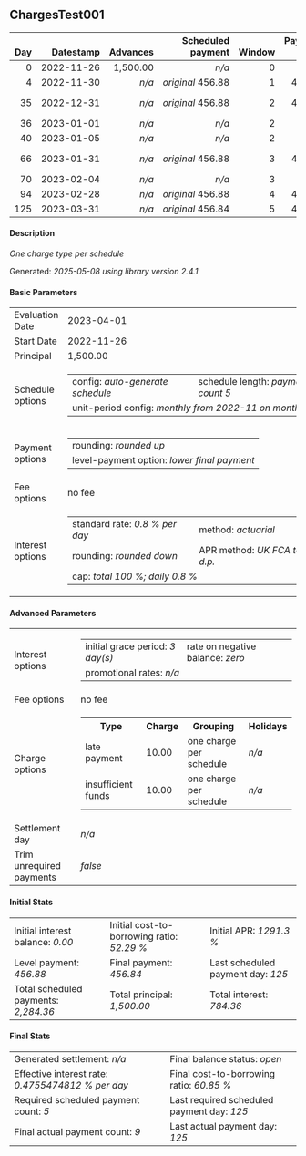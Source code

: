 <h2>ChargesTest001</h2>
<table>
    <thead style="vertical-align: bottom;">
        <th class="ci00" style="text-align: right;">Day</th>
        <th class="ci01" style="text-align: right;">Datestamp</th>
        <th class="ci02" style="text-align: right;">Advances</th>
        <th class="ci03" style="text-align: right;">Scheduled payment</th>
        <th class="ci04" style="text-align: right;">Window</th>
        <th class="ci05" style="text-align: right;">Payment due</th>
        <th class="ci06" style="text-align: right;">Actual payments</th>
        <th class="ci07" style="text-align: right;">Net effect</th>
        <th class="ci08" style="text-align: right;">Payment status</th>
        <th class="ci09" style="text-align: right;">Balance status</th>
        <th class="ci10" style="text-align: right;">New charges</th>
        <th class="ci11" style="text-align: right;">Charges portion</th>
        <th class="ci12" style="text-align: right;">Actuarial interest</th>
        <th class="ci13" style="text-align: right;">New interest</th>
        <th class="ci14" style="text-align: right;">Interest portion</th>
        <th class="ci15" style="text-align: right;">Principal portion</th>
        <th class="ci16" style="text-align: right;">Charges balance</th>
        <th class="ci17" style="text-align: right;">Interest balance</th>
        <th class="ci18" style="text-align: right;">Principal balance</th>
    </thead>
    <tr style="text-align: right;">
        <td class="ci00">0</td>
        <td class="ci01" style="white-space: nowrap;">2022-11-26</td>
        <td class="ci02">1,500.00</td>
        <td class="ci03" style="white-space: nowrap;"><i>n/a<i></td>
        <td class="ci04">0</td>
        <td class="ci05">0.00</td>
        <td class="ci06"><i>n/a</i></td>
        <td class="ci07">0.00</td>
        <td class="ci08"><i>none&nbsp;scheduled</i></td>
        <td class="ci09">open</td>
        <td class="ci10"><i>n/a</i></td>
        <td class="ci11">0.00</td>
        <td class="ci12">0.0000</td>
        <td class="ci13">0.0000</td>
        <td class="ci14">0.00</td>
        <td class="ci15">0.00</td>
        <td class="ci16">0.00</td>
        <td class="ci17">0.0000</td>
        <td class="ci18">1,500.00</td>
    </tr>
    <tr style="text-align: right;">
        <td class="ci00">4</td>
        <td class="ci01" style="white-space: nowrap;">2022-11-30</td>
        <td class="ci02"><i>n/a</i></td>
        <td class="ci03" style="white-space: nowrap;"><i>original</i> 456.88</td>
        <td class="ci04">1</td>
        <td class="ci05">456.88</td>
        <td class="ci06"><i>confirmed</i>&nbsp;456.88</td>
        <td class="ci07">456.88</td>
        <td class="ci08"><i>payment&nbsp;made</i></td>
        <td class="ci09">open</td>
        <td class="ci10"><i>n/a</i></td>
        <td class="ci11">0.00</td>
        <td class="ci12">48.0000</td>
        <td class="ci13">48.0000</td>
        <td class="ci14">48.00</td>
        <td class="ci15">408.88</td>
        <td class="ci16">0.00</td>
        <td class="ci17">0.0000</td>
        <td class="ci18">1,091.12</td>
    </tr>
    <tr style="text-align: right;">
        <td class="ci00">35</td>
        <td class="ci01" style="white-space: nowrap;">2022-12-31</td>
        <td class="ci02"><i>n/a</i></td>
        <td class="ci03" style="white-space: nowrap;"><i>original</i> 456.88</td>
        <td class="ci04">2</td>
        <td class="ci05">456.88</td>
        <td class="ci06">456.88&nbsp;<i>failed&nbsp;(insufficient&nbsp;funds)</i></td>
        <td class="ci07">0.00</td>
        <td class="ci08"><i>paid&nbsp;later&nbsp;in&nbsp;full</i></td>
        <td class="ci09">open</td>
        <td class="ci10"><i>late&nbsp;payment</i>&nbsp;10.00<br/><i>insufficient&nbsp;funds</i>&nbsp;10.00</td>
        <td class="ci11">0.00</td>
        <td class="ci12">270.5978</td>
        <td class="ci13">270.5978</td>
        <td class="ci14">0.00</td>
        <td class="ci15">0.00</td>
        <td class="ci16">20.00</td>
        <td class="ci17">270.5978</td>
        <td class="ci18">1,091.12</td>
    </tr>
    <tr style="text-align: right;">
        <td class="ci00">36</td>
        <td class="ci01" style="white-space: nowrap;">2023-01-01</td>
        <td class="ci02"><i>n/a</i></td>
        <td class="ci03" style="white-space: nowrap;"><i>n/a<i></td>
        <td class="ci04">2</td>
        <td class="ci05">0.00</td>
        <td class="ci06">456.88&nbsp;<i>failed&nbsp;(insufficient&nbsp;funds)</i></td>
        <td class="ci07">0.00</td>
        <td class="ci08"><i>nothing&nbsp;due</i></td>
        <td class="ci09">open</td>
        <td class="ci10"><i>n/a</i></td>
        <td class="ci11">0.00</td>
        <td class="ci12">8.7290</td>
        <td class="ci13">8.7290</td>
        <td class="ci14">0.00</td>
        <td class="ci15">0.00</td>
        <td class="ci16">20.00</td>
        <td class="ci17">279.3267</td>
        <td class="ci18">1,091.12</td>
    </tr>
    <tr style="text-align: right;">
        <td class="ci00">40</td>
        <td class="ci01" style="white-space: nowrap;">2023-01-05</td>
        <td class="ci02"><i>n/a</i></td>
        <td class="ci03" style="white-space: nowrap;"><i>n/a<i></td>
        <td class="ci04">2</td>
        <td class="ci05">0.00</td>
        <td class="ci06"><i>confirmed</i>&nbsp;456.88</td>
        <td class="ci07">456.88</td>
        <td class="ci08"><i>extra&nbsp;payment</i></td>
        <td class="ci09">open</td>
        <td class="ci10"><i>n/a</i></td>
        <td class="ci11">20.00</td>
        <td class="ci12">34.9158</td>
        <td class="ci13">34.9158</td>
        <td class="ci14">314.24</td>
        <td class="ci15">122.64</td>
        <td class="ci16">0.00</td>
        <td class="ci17">0.0000</td>
        <td class="ci18">968.48</td>
    </tr>
    <tr style="text-align: right;">
        <td class="ci00">66</td>
        <td class="ci01" style="white-space: nowrap;">2023-01-31</td>
        <td class="ci02"><i>n/a</i></td>
        <td class="ci03" style="white-space: nowrap;"><i>original</i> 456.88</td>
        <td class="ci04">3</td>
        <td class="ci05">456.88</td>
        <td class="ci06">456.88&nbsp;<i>failed&nbsp;(insufficient&nbsp;funds)</i><br/>456.88&nbsp;<i>failed&nbsp;(insufficient&nbsp;funds)</i></td>
        <td class="ci07">0.00</td>
        <td class="ci08"><i>paid&nbsp;later&nbsp;owing</i>&nbsp;0.04</td>
        <td class="ci09">open</td>
        <td class="ci10"><i>n/a</i></td>
        <td class="ci11">0.00</td>
        <td class="ci12">201.4438</td>
        <td class="ci13">201.4438</td>
        <td class="ci14">0.00</td>
        <td class="ci15">0.00</td>
        <td class="ci16">0.00</td>
        <td class="ci17">201.4438</td>
        <td class="ci18">968.48</td>
    </tr>
    <tr style="text-align: right;">
        <td class="ci00">70</td>
        <td class="ci01" style="white-space: nowrap;">2023-02-04</td>
        <td class="ci02"><i>n/a</i></td>
        <td class="ci03" style="white-space: nowrap;"><i>n/a<i></td>
        <td class="ci04">3</td>
        <td class="ci05">0.00</td>
        <td class="ci06"><i>confirmed</i>&nbsp;456.84</td>
        <td class="ci07">456.84</td>
        <td class="ci08"><i>extra&nbsp;payment</i></td>
        <td class="ci09">open</td>
        <td class="ci10"><i>n/a</i></td>
        <td class="ci11">0.00</td>
        <td class="ci12">30.9914</td>
        <td class="ci13">30.9914</td>
        <td class="ci14">232.43</td>
        <td class="ci15">224.41</td>
        <td class="ci16">0.00</td>
        <td class="ci17">0.0000</td>
        <td class="ci18">744.07</td>
    </tr>
    <tr style="text-align: right;">
        <td class="ci00">94</td>
        <td class="ci01" style="white-space: nowrap;">2023-02-28</td>
        <td class="ci02"><i>n/a</i></td>
        <td class="ci03" style="white-space: nowrap;"><i>original</i> 456.88</td>
        <td class="ci04">4</td>
        <td class="ci05">456.88</td>
        <td class="ci06"><i>confirmed</i>&nbsp;456.88</td>
        <td class="ci07">456.88</td>
        <td class="ci08"><i>payment&nbsp;made</i></td>
        <td class="ci09">open</td>
        <td class="ci10"><i>n/a</i></td>
        <td class="ci11">0.00</td>
        <td class="ci12">142.8614</td>
        <td class="ci13">142.8614</td>
        <td class="ci14">142.86</td>
        <td class="ci15">314.02</td>
        <td class="ci16">0.00</td>
        <td class="ci17">0.0000</td>
        <td class="ci18">430.05</td>
    </tr>
    <tr style="text-align: right;">
        <td class="ci00">125</td>
        <td class="ci01" style="white-space: nowrap;">2023-03-31</td>
        <td class="ci02"><i>n/a</i></td>
        <td class="ci03" style="white-space: nowrap;"><i>original</i> 456.84</td>
        <td class="ci04">5</td>
        <td class="ci05">456.84</td>
        <td class="ci06"><i>confirmed</i>&nbsp;456.84</td>
        <td class="ci07">456.84</td>
        <td class="ci08"><i>payment&nbsp;made</i></td>
        <td class="ci09">open</td>
        <td class="ci10"><i>n/a</i></td>
        <td class="ci11">0.00</td>
        <td class="ci12">106.6524</td>
        <td class="ci13">106.6524</td>
        <td class="ci14">106.65</td>
        <td class="ci15">350.19</td>
        <td class="ci16">0.00</td>
        <td class="ci17">0.0000</td>
        <td class="ci18">79.86</td>
    </tr>
</table>
<h4>Description</h4>
<p><i>One charge type per schedule</i></p>
<p>Generated: <i>2025-05-08 using library version 2.4.1</i></p>
<h4>Basic Parameters</h4>
<table>
    <tr>
        <td>Evaluation Date</td>
        <td>2023-04-01</td>
    </tr>
    <tr>
        <td>Start Date</td>
        <td>2022-11-26</td>
    </tr>
    <tr>
        <td>Principal</td>
        <td>1,500.00</td>
    </tr>
    <tr>
        <td>Schedule options</td>
        <td>
            <table>
                <tr>
                    <td>config: <i>auto-generate schedule</i></td>
                    <td>schedule length: <i><i>payment count</i> 5</i></td>
                </tr>
                <tr>
                    <td colspan="2" style="white-space: nowrap;">unit-period config: <i>monthly from 2022-11 on month-end</i></td>
                </tr>
            </table>
        </td>
    </tr>
    <tr>
        <td>Payment options</td>
        <td>
            <table>
                <tr>
                    <td>rounding: <i>rounded up</i></td>
                </tr>
                <tr>
                    <td>level-payment option: <i>lower&nbsp;final&nbsp;payment</i></td>
                </tr>
            </table>
        </td>
    </tr>
    <tr>
        <td>Fee options</td>
        <td>no fee
        </td>
    </tr>
    <tr>
        <td>Interest options</td>
        <td>
            <table>
                <tr>
                    <td>standard rate: <i>0.8 % per day</i></td>
                    <td>method: <i>actuarial</i></td>
                </tr>
                <tr>
                    <td>rounding: <i>rounded down</i></td>
                    <td>APR method: <i>UK FCA to 1 d.p.</i></td>
                </tr>
                <tr>
                    <td colspan="2">cap: <i>total 100 %; daily 0.8 %</td>
                </tr>
            </table>
        </td>
    </tr>
</table>
<h4>Advanced Parameters</h4>
<table>
    <tr>
        <td>Interest options</td>
        <td>
            <table>
                <tr>
                    <td>initial grace period: <i>3 day(s)</i></td>
                    <td>rate on negative balance: <i>zero</i></td>
                </tr>
                <tr>
                    <td colspan="2">promotional rates: <i><i>n/a</i></i></td>
                </tr>
            </table>
        </td>
    </tr>
    <tr>
        <td>Fee options</td>
        <td>no fee
        </td>
    </tr>
    <tr>
        <td>Charge options</td>
        <td>
            <table>
                <tr>
                    <th>Type</th>
                    <th>Charge</th>
                    <th>Grouping</th>
                    <th>Holidays</th>
                </tr>
                <tr>
                    <td>late payment</td>
                    <td>10.00</td><td>one charge per schedule</td><td><i>n/a</i></td>
                </tr>
                <tr>
                    <td>insufficient funds</td>
                    <td>10.00</td><td>one charge per schedule</td><td><i>n/a</i></td>
                </tr>
            </table>
        </td>
    </tr>
    <tr>
        <td>Settlement day</td><td><i><i>n/a</i></i></td>
    </tr>
    <tr>
        <td>Trim unrequired payments</td><td><i>false</i></td>
    </tr>
</table>
<h4>Initial Stats</h4>
<table>
    <tr>
        <td>Initial interest balance: <i>0.00</i></td>
        <td>Initial cost-to-borrowing ratio: <i>52.29 %</i></td>
        <td>Initial APR: <i>1291.3 %</i></td>
    </tr>
    <tr>
        <td>Level payment: <i>456.88</i></td>
        <td>Final payment: <i>456.84</i></td>
        <td>Last scheduled payment day: <i>125</i></td>
    </tr>
    <tr>
        <td>Total scheduled payments: <i>2,284.36</i></td>
        <td>Total principal: <i>1,500.00</i></td>
        <td>Total interest: <i>784.36</i></td>
    </tr>
</table>
<h4>Final Stats</h4>
<table>
    <tr>
        <td>Generated settlement: <i><i>n/a</i></i></td>
        <td>Final balance status: <i>open</i></td>
    </tr>
    <tr>
        <td>Effective interest rate: <i>0.4755474812 % per day</i></td>
        <td>Final cost-to-borrowing ratio: <i>60.85 %</i></td>
    </tr>
    <tr>
        <td>Required scheduled payment count: <i>5</i></td>
        <td>Last required scheduled payment day: <i>125</i></td>
    </tr>
    <tr>
        <td>Final actual payment count: <i>9</i></td>
        <td>Last actual payment day: <i>125</i></td>
    </tr>
</table>
